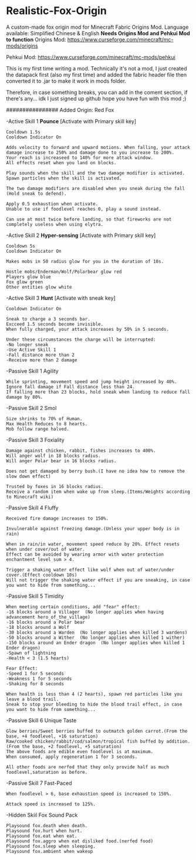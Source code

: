 # Realistic-Fox-Origin
A custom-made fox origin mod for Minecraft Fabric Origins Mod.
Language available: Simplified Chinese & English
**Needs Origins Mod and Pehkui Mod to function**
Origins Mod: https://www.curseforge.com/minecraft/mc-mods/origins

Pehkui Mod: https://www.curseforge.com/minecraft/mc-mods/pehkui

This is my first time writing a mod.
Technically it's not a mod, I just created the datapack first (also my first time) and added the fabric header file then converted it to .jar to make it work in mods folder.

Therefore, in case something breaks, you can add in the coment section, if there's any...
idk I just signed up github
hope you have fun with this mod ;)

################
Added Origin:
Red Fox

-Active Skill 1
	**Pounce**
	[Activate with Primary skill key]
    
	Cooldown 1.5s
	Cooldown Indicator On

	Adds velocity to forward and upward motions. When falling, your attack damage increase to 250% and damage done to you increase to 200%.
	Your reach is increaseed to 140% for more attack window.
	All effects reset when you land on blocks.
    
	Play sounds when the skill and the two damage modifier is activated.
	Spawn particles when the skill is activated.
    
	The two damage modifiers are disabled when you sneak during the fall (Hold sneak to defend).

	Apply 0.5 exhaustion when activate.
	Unable to use if foodlevel reaches 0, play a sound instead.

	Can use at most twice before landing, so that fireworks are not completely useless when using elytra.

-Active Skill 2
	**Hyper-sensing**
	[Activate with Primary skill key]

	Cooldown 5s
	Cooldown Indicator On

	Makes mobs in 50 radius glow for you in the duration of 10s.

	Hostle mobs/Enderman/Wolf/Polarbear glow red
	Players glow blue
	Fox glow green
	Other entities glow white

-Active Skill 3
	**Hunt**
	[Activate with sneak key]

	Cooldown Indicator On

	Sneak to charge a 3 seconds bar.
	Excceed 1.5 seconds become invisible.
	When fully charged, your attack increases by 50% in 5 seconds.

	Under these circumstances the charge will be interrupted:
	-No longer sneak
	-Use Active Skill 1
	-Fall distance more than 2
	-Receive more than 2 damage
    

-Passive Skill 1
	Agility

	While sprinting, movement speed and jump height increased by 40%.
	Ignore fall damage if Fall distance less than 24.
	If falling more than 23 blocks, hold sneak when landing to reduce fall damage by 80%.

-Passive Skill 2
	Smol

	Size shrinks to 70% of Human.
	Max Health Reduces to 8 hearts.
	Mob follow range halved.

-Passive Skill 3
	Foxiality

	Damage against chicken, rabbit, fishes increases to 400%.
	Will anger wolf in 18 blocks radius.
	Will anger Polar bear in 16 blocks radius.

	Does not get damaged by berry bush.(I have no idea how to remove the slow down effect)
    
	Trusted by foxes in 16 blocks radius.
	Receive a random item when wake up from sleep.(Items/Weights according to Minecraft wiki)

-Passive Skill 4
	Fluffy

	Received fire damage increases to 150%.
	
	Invulnerable against freezing damage.(Unless your upper body is in rain)
	
	When in rain/in water, movement speed reduce by 20%. Effect resets when under cover/out of water.
	Effect can be avoided by wearing armor with water protection enchantment level sum > 4.

	Trigger a shaking water effect like wolf when out of water/under cover.(Effect cooldown 10s)
	Will not trigger the shaking water effect if you are sneaking, in case you want to hide from something...

-Passive Skill 5
	Timidity

	When meeting certain conditions, add "fear" effect:
	-16 blocks around a Villager  (No longer applies when having advancement hero_of_the_village)
	-16 blocks around a Polar bear
	-18 blocks around a Wolf
	-30 blocks around a Warden  (No longer applies when killed 3 wardens)
	-50 blocks around a Wither  (No longer applies when killed 1 wither)
	-150 blocks around an Ender dragon  (No longer applies when killed 1 Ender dragon)
	-Spawn of lightning
	-Health < 3 (1.5 hearts)

	Fear Effect:
	-Speed 1 for 5 seconds
	-Weakness 1 for 5 seconds
	-Shaking for 8 seconds

	When health is less than 4 (2 hearts), spawn red particles like you leave a blood trail.
	Sneak to stop your bleeding to hide the blood trail effect, in case you want to hide from something...

-Passive Skill 6
	Unique Taste

	Glow berries/Sweet berries buffed to outmatch golden carrot.(From the base, +4 foodlevel, +16 saturation)
	Raw/cooked chicken/rabbit/cod/salmon/tropical fish buffed by addition.(From the base, +2 foodlevel, +5 saturation)
	The above foods are edible even foodlevel is at maximum.
	When consumed, apply regeneration 1 for 3 seconds.

	All other foods are nerfed that they only provide half as much foodlevel,saturation as before.
 
-Passive Skill 7
	Fast-Paced

	When foodlevel > 6, base exhaustion speed is increased to 150%.

	Attack speed is increased to 125%.

-Hidden Skiil
	Fox Sound Pack

	Playsound fox.death when death.
	Playsound fox.hurt when hurt.
	Playsound fox.eat when eat.
	Playsound fox.aggro when eat disliked food.(nerfed food)
	Playsound fox.sleep when sleeping.
	Playsound fox.ambient when wakeup
